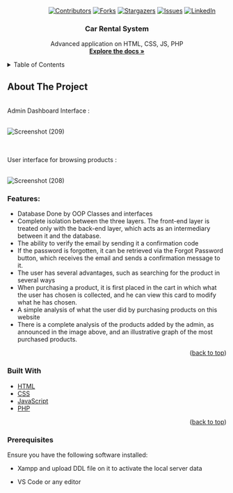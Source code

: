<a name="readme-top"></a>

<!-- PROJECT SHIELDS -->
&nbsp; &nbsp; &nbsp; &nbsp; &nbsp; &nbsp; &nbsp; &nbsp; &nbsp; &nbsp; &nbsp; &nbsp;
[![Contributors][contributors-shield]][contributors-url]
[![Forks][forks-shield]][forks-url]
[![Stargazers][stars-shield]][stars-url]
[![Issues][issues-shield]][issues-url]
[![LinkedIn][linkedin-shield]][linkedin-url]



<!-- PROJECT LOGO -->
<div align="center">
  <h3 align="center">Car Rental System</h3>

  <p align="center">
    Advanced application on HTML, CSS, JS, PHP
    <br />
    <a href="https://github.com/Arsany-Osama/Furniture-Store-Website/tree/master"><strong>Explore the docs »</strong></a>
  </p>
</div>



<!-- TABLE OF CONTENTS -->
<details>
  <summary>Table of Contents</summary>
  <ol>
    <li>
      <a href="#about-the-project">About The Project</a>
      <ul>
        <li><a href="#built-with">Built With</a></li>
      </ul>
    </li>
    <li>
      <a href="#getting-started">Getting Started</a>
      <ul>
        <li><a href="#prerequisites">Prerequisites</a></li>
      </ul>
    </li>
  </ol>
</details>



<!-- ABOUT THE PROJECT -->

## About The Project
</br>
Admin Dashboard Interface :
</br></br>

![Screenshot (209)](https://github.com/Arsany-Osama/Furniture-Store-Website/assets/160052013/c386f831-1984-456a-ba11-7e8205f848e9)

</br></br>
User interface for browsing products :
</br></br>

![Screenshot (208)](https://github.com/Arsany-Osama/Furniture-Store-Website/assets/160052013/e21f9382-9fec-40a1-a645-b41ab3302ad6)



### Features:
- Database Done by OOP Classes and interfaces
- Complete isolation between the three layers. The front-end layer is treated only with the back-end layer, which acts as an intermediary between it and the database.
- The ability to verify the email by sending it a confirmation code
- If the password is forgotten, it can be retrieved via the Forgot Password button, which receives the email and sends a confirmation message to it.
- The user has several advantages, such as searching for the product in several ways
- When purchasing a product, it is first placed in the cart in which what the user has chosen is collected, and he can view this card to modify what he has chosen.
- A simple analysis of what the user did by purchasing products on this website
- There is a complete analysis of the products added by the admin, as announced in the image above, and an illustrative graph of the most purchased products.
<p align="right">(<a href="#readme-top">back to top</a>)</p>



### Built With

* [HTML](https://developer.mozilla.org/en-US/docs/Web/HTML)
* [CSS](https://developer.mozilla.org/en-US/docs/Web/CSS)
* [JavaScript](https://developer.mozilla.org/en-US/docs/Web/JavaScript)
* [PHP](https://www.php.net/)


<p align="right">(<a href="#readme-top">back to top</a>)</p>

### Prerequisites

Ensure you have the following software installed:
* Xampp and upload DDL file on it to activate the local server data
* VS Code or any editor

  [contributors-shield]: https://img.shields.io/github/contributors/Arsany-Osama/Furniture-Store-Website.svg?style=for-the-badge
[contributors-url]: https://github.com/Arsany-Osama/Furniture-Store-Website/graphs/contributors
[forks-shield]: https://img.shields.io/github/forks/Arsany-Osama/Furniture-Store-Website.svg?style=for-the-badge
[forks-url]: https://github.com/Arsany-Osama/Furniture-Store-Website/network/members
[stars-shield]: https://img.shields.io/github/stars/Arsany-Osama/Furniture-Store-Website.svg?style=for-the-badge
[stars-url]: https://github.com/Arsany-Osama/Furniture-Store-Website/stargazers
[issues-shield]: https://img.shields.io/github/issues/Arsany-Osama/Furniture-Store-Website.svg?style=for-the-badge
[issues-url]: https://github.com/Arsany-Osama/Furniture-Store-Website-Website/issues
[linkedin-shield]: https://img.shields.io/badge/-LinkedIn-black.svg?style=for-the-badge&logo=linkedin&colorB=555
[linkedin-url]: https://linkedin.com/in/arsany-osama-446942264
